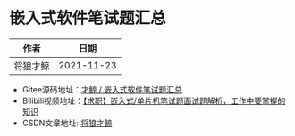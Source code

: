 # 嵌入式软件笔试题汇总  

|作者|日期|
|---|---|
|将狼才鲸|2021-11-23|

* Gitee源码地址：[才鲸 / 嵌入式软件笔试题汇总](https://gitee.com/langcai1943/embedded_exercise_problems)  
* Bilibili视频地址：[【求职】嵌入式/单片机笔试题面试题解析，工作中要掌握的知识](https://www.bilibili.com/video/BV1ZE41137Rr)  
* CSDN文章地址: [将狼才鲸](https://blog.csdn.net/qq582880551)  

